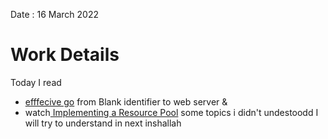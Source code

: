 Date : 16 March 2022
# Work Details
Today I read 
- [efffecive go](https://go.dev/doc/effective_go) from Blank identifier to web server & 
- watch[ Implementing a Resource Pool](https://www.youtube.com/watch?v=G33OlABzxW8&ab_channel=VilitoExquisitus) some topics i didn't undestoodd  I will try to understand in next inshallah

